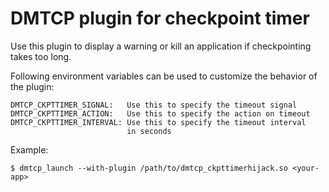 # DMTCP plugin for checkpoint timer

Use this plugin to display a warning or kill an application if checkpointing
takes too long.

Following environment variables can be used to customize the behavior of
the plugin:

    DMTCP_CKPTTIMER_SIGNAL:   Use this to specify the timeout signal
    DMTCP_CKPTTIMER_ACTION:   Use this to specify the action on timeout
    DMTCP_CKPTTIMER_INTERVAL: Use this to specify the timeout interval
                              in seconds

Example:

    $ dmtcp_launch --with-plugin /path/to/dmtcp_ckpttimerhijack.so <your-app>
